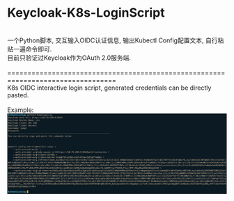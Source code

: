 # Keycloak-K8s-LoginScript
<br>
一个Python脚本, 交互输入OIDC认证信息, 输出Kubectl Config配置文本, 自行粘贴一遍命令即可.<br>
目前只验证过Keycloak作为OAuth 2.0服务端.
<br>
<br>
=================================================================================
<br>
K8s OIDC interactive login script, generated credentials can be directly pasted.
<br>
<br>
Example:
<img src="LoginScript.png">
